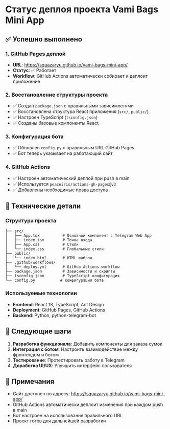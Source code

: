 # Статус деплоя проекта Vami Bags Mini App

## ✅ Успешно выполнено

### 1. GitHub Pages деплой
- **URL**: https://squazaryu.github.io/vami-bags-mini-app/
- **Статус**: ✅ Работает
- **Workflow**: GitHub Actions автоматически собирает и деплоит приложение

### 2. Восстановление структуры проекта
- ✅ Создан `package.json` с правильными зависимостями
- ✅ Восстановлена структура React приложения (`src/`, `public/`)
- ✅ Настроен TypeScript (`tsconfig.json`)
- ✅ Созданы базовые компоненты React

### 3. Конфигурация бота
- ✅ Обновлен `config.py` с правильным URL GitHub Pages
- ✅ Бот теперь указывает на работающий сайт

### 4. GitHub Actions
- ✅ Настроен автоматический деплой при push в main
- ✅ Используется `peaceiris/actions-gh-pages@v3`
- ✅ Добавлены необходимые права доступа

## 🔧 Технические детали

### Структура проекта
```
├── src/
│   ├── App.tsx          # Основной компонент с Telegram Web App
│   ├── index.tsx        # Точка входа
│   ├── App.css          # Стили
│   └── index.css        # Глобальные стили
├── public/
│   └── index.html       # HTML шаблон
├── .github/workflows/
│   └── deploy.yml       # GitHub Actions workflow
├── package.json         # Зависимости и скрипты
├── tsconfig.json        # TypeScript конфигурация
└── config.py           # Конфигурация бота
```

### Используемые технологии
- **Frontend**: React 18, TypeScript, Ant Design
- **Deployment**: GitHub Pages, GitHub Actions
- **Backend**: Python, python-telegram-bot

## 🚀 Следующие шаги

1. **Разработка функционала**: Добавить компоненты для заказа сумок
2. **Интеграция с ботом**: Настроить взаимодействие между фронтендом и ботом
3. **Тестирование**: Протестировать работу в Telegram
4. **Доработка UI/UX**: Улучшить интерфейс пользователя

## 📝 Примечания

- Сайт доступен по адресу: https://squazaryu.github.io/vami-bags-mini-app/
- GitHub Actions автоматически деплоит изменения при каждом push в main
- Бот настроен на использование правильного URL
- Проект готов для дальнейшей разработки 